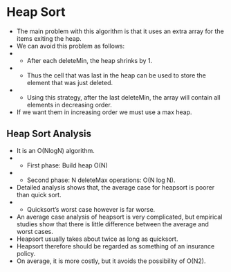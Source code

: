 # Heap Sort

- The main problem with this algorithm is that it uses an extra array for the items exiting the heap.
- We can avoid this problem as follows:
- - After each deleteMin, the heap shrinks by 1.
- - Thus the cell that was last in the heap can be used to store the element that was just deleted.
- - Using this strategy, after the last deleteMin, the array will contain all elements in decreasing order.
- If we want them in increasing order we must use a max heap.

## Heap Sort Analysis

- It is an O(NlogN) algorithm.
- - First phase: Build heap O(N)
- - Second phase: N deleteMax operations: O(N log N).
- Detailed analysis shows that, the average case for heapsort is poorer than quick sort.
- - Quicksort’s worst case however is far worse.
- An average case analysis of heapsort is very complicated, but empirical studies show that there is little difference between the average and worst cases.
- Heapsort usually takes about twice as long as quicksort.
- Heapsort therefore should be regarded as something of an insurance policy.
- On average, it is more costly, but it avoids the possibility of O(N2).